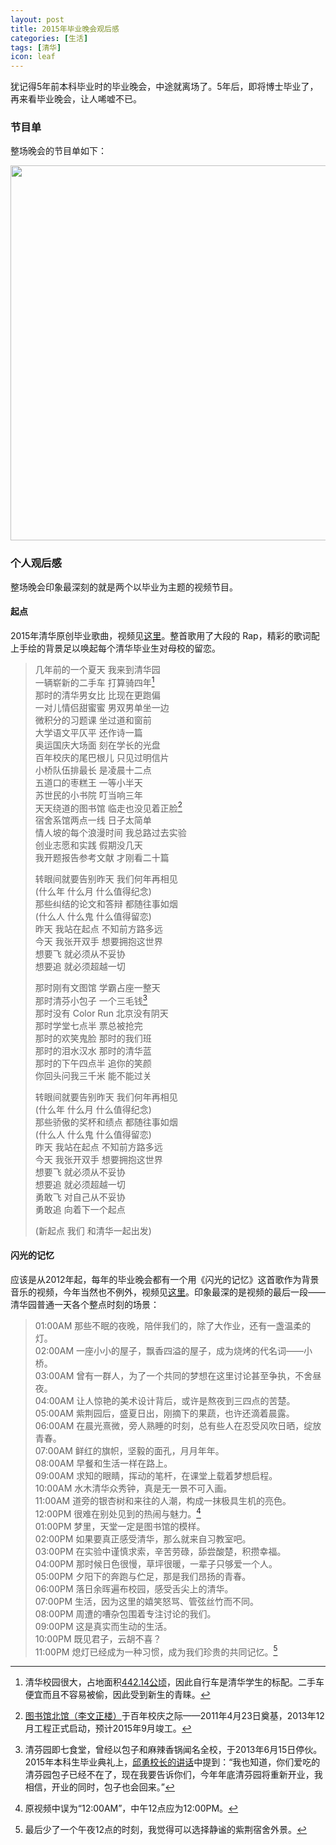```yaml
---
layout: post
title: 2015年毕业晚会观后感
categories: [生活]
tags: [清华]
icon: leaf
---
```

犹记得5年前本科毕业时的毕业晚会，中途就离场了。5年后，即将博士毕业了，再来看毕业晚会，让人唏嘘不已。

### 节目单
整场晚会的节目单如下：

<img class="center" src="{{site.url}}/image/2015-07/2015-Graduation-Party.png" width="600px">

### 个人观后感

整场晚会印象最深刻的就是两个以毕业为主题的视频节目。

#### 起点

2015年清华原创毕业歌曲，视频见[这里](http://v.youku.com/v_show/id_XMTI4MjE1OTY1Mg==.html?from=s1.8-1-1.2)。整首歌用了大段的 Rap，精彩的歌词配上手绘的背景足以唤起每个清华毕业生对母校的留恋。

> 几年前的一个夏天 我来到清华园  
> 一辆崭新的二手车 打算骑四年[^1]  
> 那时的清华男女比 比现在更跑偏  
> 一对儿情侣甜蜜蜜 男双男单坐一边  
> 微积分的习题课 坐过道和窗前  
> 大学语文平仄平 还作诗一篇  
> 奥运国庆大场面 刻在学长的光盘  
> 百年校庆的尾巴根儿 只见过明信片  
> 小桥队伍排最长 是凌晨十二点  
> 五道口的枣糕王 一等小半天  
> 苏世民的小书院 叮当响三年  
> 天天绕道的图书馆 临走也没见着正脸[^2]  
> 宿舍系馆两点一线 日子太简单  
> 情人坡的每个浪漫时间 我总路过去实验  
> 创业志愿和实践 假期没几天  
> 我开题报告参考文献 才刚看二十篇  
> 
> 转眼间就要告别昨天 我们何年再相见  
> (什么年 什么月 什么值得纪念)  
> 那些纠结的论文和答辩 都随往事如烟  
> (什么人 什么鬼 什么值得留恋)  
> 昨天 我站在起点 不知前方路多远  
> 今天 我张开双手 想要拥抱这世界  
> 想要飞 就必须从不妥协  
> 想要追 就必须超越一切  
> 
> 那时刚有文图馆 学霸占座一整天  
> 那时清芬小包子 一个三毛钱[^3]  
> 那时没有 Color Run 北京没有阴天  
> 那时学堂七点半 票总被抢完  
> 那时的欢笑鬼脸 那时的我们班  
> 那时的泪水汉水 那时的清华蓝  
> 那时的下午四点半 追你的笑颜  
> 你回头问我三千米 能不能过关  
> 
> 转眼间就要告别昨天 我们何年再相见  
> (什么年 什么月 什么值得纪念)  
> 那些骄傲的奖杯和绩点 都随往事如烟  
> (什么人 什么鬼 什么值得留恋)  
> 昨天 我站在起点 不知前方路多远  
> 今天 我张开双手 想要拥抱这世界  
> 想要飞 就必须从不妥协  
> 想要追 就必须超越一切  
> 勇敢飞 对自己从不妥协  
> 勇敢追 向着下一个起点  
> 
> (新起点 我们 和清华一起出发)

#### 闪光的记忆

应该是从2012年起，每年的毕业晚会都有一个用《闪光的记忆》这首歌作为背景音乐的视频，今年当然也不例外，视频见[这里](http://v.qq.com/iframe/player.html?vid=h01594giz7r&width=670&height=502.5&auto=0)。印象最深的是视频的最后一段——清华园普通一天各个整点时刻的场景：

> 01:00AM 那些不眠的夜晚，陪伴我们的，除了大作业，还有一盏温柔的灯。  
> 02:00AM 一座小小的屋子，飘香四溢的屋子，成为烧烤的代名词——小桥。  
> 03:00AM 曾有一群人，为了一个共同的梦想在这里讨论甚至争执，不舍昼夜。  
> 04:00AM 让人惊艳的美术设计背后，或许是熬夜到三四点的苦楚。  
> 05:00AM 紫荆园后，盛夏日出，刚摘下的果蔬，也许还滴着晨露。  
> 06:00AM 在晨光熹微，旁人熟睡的时刻，总有些人在忍受风吹日晒，绽放青春。  
> 07:00AM 鲜红的旗帜，坚毅的面孔，月月年年。  
> 08:00AM 早餐和生活一样在路上。  
> 09:00AM 求知的眼睛，挥动的笔杆，在课堂上载着梦想启程。  
> 10:00AM 水木清华众秀钟，真是无一景不可入画。  
> 11:00AM 道旁的银杏树和来往的人潮，构成一抹极具生机的亮色。  
> 12:00PM 很难在别处见到的热闹与魅力。[^4]  
> 01:00PM 梦里，天堂一定是图书馆的模样。  
> 02:00PM 如果要真正感受清华，那么就来自习教室吧。  
> 03:00PM 在实验中谨慎求索，辛苦劳碌，舔尝酸楚，积攒幸福。  
> 04:00PM 那时候日色很慢，草坪很暖，一辈子只够爱一个人。  
> 05:00PM 夕阳下的奔跑与伫足，那是我们昂扬的青春。  
> 06:00PM 落日余晖遍布校园，感受舌尖上的清华。  
> 07:00PM 生活，因为这里的嬉笑怒骂、管弦丝竹而不同。  
> 08:00PM 周遭的嘈杂包围着专注讨论的我们。  
> 09:00PM 这是真实而生动的生活。  
> 10:00PM 既见君子，云胡不喜？  
> 11:00PM 熄灯已经成为一种习惯，成为我们珍贵的共同记忆。[^5]  

[^1]: 清华校园很大，占地面积[442.14公顷](http://www.tsinghua.edu.cn/publish/newthu/newthu_cnt/about/about-6.html)，因此自行车是清华学生的标配。二手车便宜而且不容易被偷，因此受到新生的青睐。

[^2]: [图书馆北馆（李文正楼）](http://lib.tsinghua.edu.cn/about/beiguan/beiguan.html)于百年校庆之际——2011年4月23日奠基，2013年12月工程正式启动，预计2015年9月竣工。

[^3]: 清芬园即七食堂，曾经以包子和麻辣香锅闻名全校，于2013年6月15日停伙。2015年本科生毕业典礼上，[邱勇校长的讲话](http://news.tsinghua.edu.cn/publish/news/4205/2015/20150712090658606540272/20150712090658606540272_.html)中提到：“我也知道，你们爱吃的清芬园包子已经不在了，现在我要告诉你们，今年年底清芬园将重新开业，我相信，开业的同时，包子也会回来。”

[^4]: 原视频中误为“12:00AM”，中午12点应为12:00PM。

[^5]: 最后少了一个午夜12点的时刻，我觉得可以选择静谧的紫荆宿舍外景。
